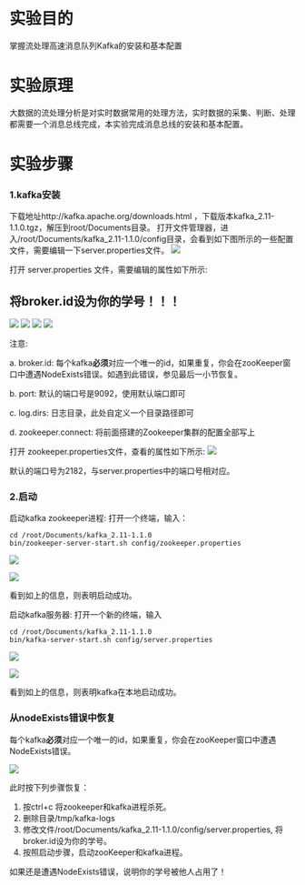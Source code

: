 # 实验目的
掌握流处理高速消息队列Kafka的安装和基本配置
# 实验原理
大数据的流处理分析是对实时数据常用的处理方法，实时数据的采集、判断、处理都需要一个消息总线完成，本实验完成消息总线的安装和基本配置。
# 实验步骤
### 1.kafka安装
下载地址http://kafka.apache.org/downloads.html ，下载版本kafka_2.11-1.1.0.tgz，解压到root/Documents目录。
打开文件管理器，进入/root/Documents/kafka_2.11-1.1.0/config目录，会看到如下图所示的一些配置文件，需要编辑一下server.properties文件。
![](/images/1-1_20180405050224.024.png)

打开 server.properties 文件，需要编辑的属性如下所示:
## **将broker.id设为你的学号！！！**
![](/images/1-2_20180405052409.009.png)
![](/images/1-3_20180405052537.037.png)
![](/images/1-4_20180405052701.001.png)
![](/images/1-5_20180405052800.000.png)

注意: 

a. broker.id: 每个kafka**必须**对应一个唯一的id，如果重复，你会在zooKeeper窗口中遭遇NodeExists错误。如遇到此错误，参见最后一小节恢复。

b. port: 默认的端口号是9092，使用默认端口即可

c. log.dirs: 日志目录，此处自定义一个目录路径即可

d. zookeeper.connect: 将前面搭建的Zookeeper集群的配置全部写上

打开 zookeeper.properties文件，查看的属性如下所示:
![](/images/1-6_20180405053004.004.png)

默认的端口号为2182，与server.properties中的端口号相对应。

### 2.启动

启动kafka zookeeper进程: 打开一个终端，输入：
```
cd /root/Documents/kafka_2.11-1.1.0
bin/zookeeper-server-start.sh config/zookeeper.properties
```
![](/images/1-7_20180405053526.026.png)

![](/images/1-8_20180405053528.028.png)

看到如上的信息，则表明启动成功。

启动kafka服务器: 打开一个新的终端，输入
```
cd /root/Documents/kafka_2.11-1.1.0
bin/kafka-server-start.sh config/server.properties
```
![](/images/1-9_20180405053851.051.png)

![](/images/1-10_20180405053853.053.png)

看到如上的信息，则表明kafka在本地启动成功。

### 从nodeExists错误中恢复
每个kafka**必须**对应一个唯一的id，如果重复，你会在zooKeeper窗口中遭遇NodeExists错误。

![](/images/1-11_20180405063621.021.png)

此时按下列步骤恢复：
1. 按ctrl+c 将zookeeper和kafka进程杀死。
2. 删除目录/tmp/kafka-logs
3. 修改文件/root/Documents/kafka_2.11-1.1.0/config/server.properties, 将broker.id设为你的学号。
4. 按照启动步骤，启动zooKeeper和kafka进程。

如果还是遭遇NodeExists错误，说明你的学号被他人占用了！
